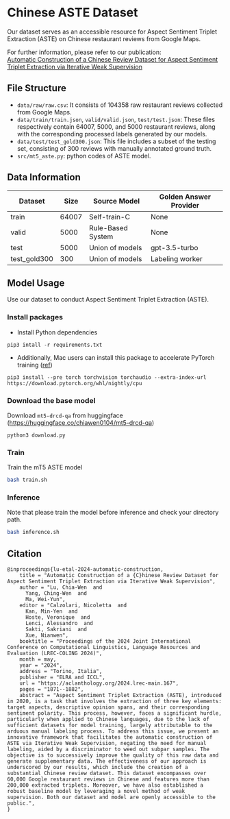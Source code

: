 # Chinese ASTE Dataset
Our dataset serves as an accessible resource for Aspect Sentiment Triplet Extraction (ASTE) on Chinese restaurant reviews from Google Maps.

For further information, please refer to our publication:  
[Automatic Construction of a Chinese Review Dataset for Aspect Sentiment Triplet Extraction via Iterative Weak Supervision](https://aclanthology.org/2024.lrec-main.167/)


## File Structure
- `data/raw/raw.csv`: It consists of 104358 raw restaurant reviews collected from Google Maps.
- `data/train/train.json`, `valid/valid.json`, `test/test.json`: These files respectively contain 64007, 5000, and 5000 restaurant reviews, along with the corresponding processed labels generated by our models.
- `data/test/test_gold300.json`: This file includes a subset of the testing set, consisting of 300 reviews with manually annotated ground truth.
- `src/mt5_aste.py`: python codes of ASTE model.


## Data Information
|Dataset|Size|Source Model|Golden Answer Provider|
|-------|----|------------|---------|
|train|64007|Self-train-C|None|
|valid|5000|Rule-Based System|None|
|test|5000|Union of models|gpt-3.5-turbo|
|test_gold300|300|Union of models|Labeling worker|


## Model Usage
Use our dataset to conduct Aspect Sentiment Triplet Extraction (ASTE). 

### Install packages
- Install Python dependencies
```
pip3 intall -r requirements.txt
```
- Additionally, Mac users can install this package to accelerate PyTorch training ([ref](https://developer.apple.com/metal/pytorch/))
```
pip3 install --pre torch torchvision torchaudio --extra-index-url https://download.pytorch.org/whl/nightly/cpu
```

### Download the base model
Download `mt5-drcd-qa` from huggingface (https://huggingface.co/chiawen0104/mt5-drcd-qa)
```
python3 download.py
```

### Train
Train the mT5 ASTE model
```bash
bash train.sh
```

### Inference
Note that please train the model before inference and check your directory path.
```bash
bash inference.sh
```

## Citation
```
@inproceedings{lu-etal-2024-automatic-construction,
    title = "Automatic Construction of a {C}hinese Review Dataset for Aspect Sentiment Triplet Extraction via Iterative Weak Supervision",
    author = "Lu, Chia-Wen  and
      Yang, Ching-Wen  and
      Ma, Wei-Yun",
    editor = "Calzolari, Nicoletta  and
      Kan, Min-Yen  and
      Hoste, Veronique  and
      Lenci, Alessandro  and
      Sakti, Sakriani  and
      Xue, Nianwen",
    booktitle = "Proceedings of the 2024 Joint International Conference on Computational Linguistics, Language Resources and Evaluation (LREC-COLING 2024)",
    month = may,
    year = "2024",
    address = "Torino, Italia",
    publisher = "ELRA and ICCL",
    url = "https://aclanthology.org/2024.lrec-main.167",
    pages = "1871--1882",
    abstract = "Aspect Sentiment Triplet Extraction (ASTE), introduced in 2020, is a task that involves the extraction of three key elements: target aspects, descriptive opinion spans, and their corresponding sentiment polarity. This process, however, faces a significant hurdle, particularly when applied to Chinese languages, due to the lack of sufficient datasets for model training, largely attributable to the arduous manual labeling process. To address this issue, we present an innovative framework that facilitates the automatic construction of ASTE via Iterative Weak Supervision, negating the need for manual labeling, aided by a discriminator to weed out subpar samples. The objective is to successively improve the quality of this raw data and generate supplementary data. The effectiveness of our approach is underscored by our results, which include the creation of a substantial Chinese review dataset. This dataset encompasses over 60,000 Google restaurant reviews in Chinese and features more than 200,000 extracted triplets. Moreover, we have also established a robust baseline model by leveraging a novel method of weak supervision. Both our dataset and model are openly accessible to the public.",
}
```
